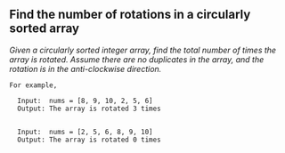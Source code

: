 ## Find the number of rotations in a circularly sorted array ##

*Given a circularly sorted integer array, find the total number of times the array is rotated. 
Assume there are no duplicates in the array, and the rotation is in the anti-clockwise direction.*

    For example,

      Input:  nums = [8, 9, 10, 2, 5, 6]
      Output: The array is rotated 3 times


      Input:  nums = [2, 5, 6, 8, 9, 10]
      Output: The array is rotated 0 times
